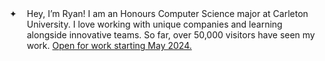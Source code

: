 <div style="display: flex; gap: 16px">
  <div>✦</div>
  <div style="max-width: 592px">
    Hey, I’m Ryan! I am an Honours Computer Science major at Carleton
    University. I love working with unique companies and learning alongside
    innovative teams. So far, over 50,000 visitors have seen my work.
    <span style="text-decoration: underline">
      Open for work starting May 2024.
    </span>
  </div>
</div>
